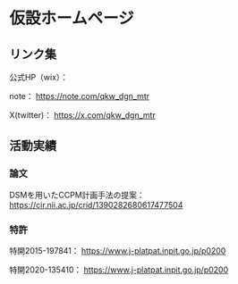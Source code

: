 # 仮設ホームページ

## リンク集
公式HP（wix）：


note：
https://note.com/qkw_dgn_mtr

X(twitter)：
https://x.com/qkw_dgn_mtr



## 活動実績

 ### 論文
DSMを用いたCCPM計画手法の提案：
https://cir.nii.ac.jp/crid/1390282680617477504
 
### 特許
特開2015-197841：
https://www.j-platpat.inpit.go.jp/p0200
 
特開2020-135410：
https://www.j-platpat.inpit.go.jp/p0200
